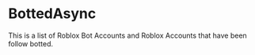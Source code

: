 # BottedAsync
This is a list of Roblox Bot Accounts and Roblox Accounts that have been follow botted.
